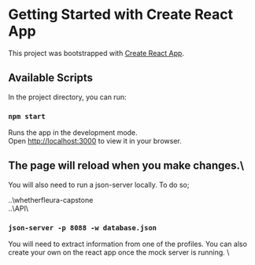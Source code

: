 # Getting Started with Create React App

This project was bootstrapped with [Create React App](https://github.com/facebook/create-react-app).

## Available Scripts

In the project directory, you can run:

### `npm start`

Runs the app in the development mode.\
Open [http://localhost:3000](http://localhost:3000) to view it in your browser.

The page will reload when you make changes.\
---------------------------------------------------------------------------------------------------------------------------------------------------
You will also need to run a json-server locally. To do so;

..\whetherfleura-capstone\
..\API\

### `json-server -p 8088 -w database.json`

You will need to extract information from one of the profiles. You can also create your own on the react app once the mock server is running. \
